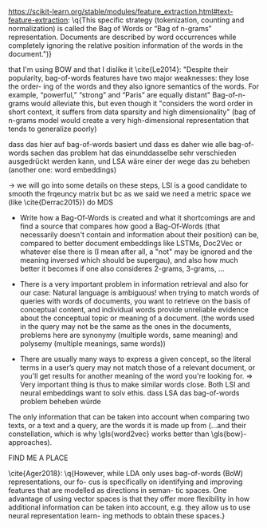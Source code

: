 
https://scikit-learn.org/stable/modules/feature_extraction.html#text-feature-extraction: \q{This specific strategy (tokenization, counting and normalization) is called the Bag of Words or “Bag of n-grams” representation. Documents are described by word occurrences while completely ignoring the relative position information of the words in the document.")}

that I'm using BOW and that I dislike it \cite{Le2014}: "Despite their popularity, bag-of-words features have two major weaknesses: they lose the order- ing of the words and they also ignore semantics of the words. For example, “powerful,” “strong” and “Paris” are equally distant" Bag-of-n-grams would alleviate this, but even though it "considers the word order in short context, it suffers from data sparsity and high dimensionality" (bag of n-grams model would create a very high-dimensional representation that tends to generalize poorly)

dass das hier auf bag-of-words basiert und dass es daher wie alle bag-of-words sachen das problem hat das einunddasselbe sehr verschieden ausgedrückt werden kann, und LSA wäre einer der wege das zu beheben (another one: word embeddings)

-> we will go into some details on these steps, LSI is a good candidate to smooth the frqeuncy matrix but bc as we said we need a metric space we (like \cite{Derrac2015}) do MDS


* Write how a Bag-Of-Words is created and what it shortcomings are and find a source that compares how good a Bag-Of-Words (that necessarily doesn't contain and information about their position) can be, compared to better document embeddings like LSTMs, Doc2Vec or whatever else there is (I mean after all, a "not" may be ignored and the meaning inversed which should be supergau), and also how much better it becomes if one also consideres 2-grams, 3-grams, ...


* There is a very important problem in information retrieval and also for our case: Natural language is ambiguous! when trying to match words of queries with words of documents, you want to retrieve on the basis of conceptual content, and individual words provide unreliable evidence about the conceptual topic or meaning of a document. (the words used in the query may not be the same as the ones in the documents, problems here are synonymy (multiple words, same meaning) and polysemy (multiple meanings, same words))
* There are usually many ways to express a given concept, so the literal terms in a user’s query may not match those of a relevant document, or you'll get results for another meaning of the word you're looking for.
=> Very important thing is thus to make similar words close. Both LSI and neural embeddings want to solv ethis.
dass LSA das bag-of-words problem beheben würde


The only information that can be taken into account when comparing two texts, or a text and a query, are the words it is made up from (...and their constellation, which is why \gls{word2vec} works better than \gls{bow}-approaches). 


FIND ME A PLACE

\cite{Ager2018}: \q{However, while LDA only uses bag-of-words (BoW) representations, our fo- cus is specifically on identifying and improving features that are modelled as directions in seman- tic spaces. One advantage of using vector spaces is that they offer more flexibility in how additional information can be taken into account, e.g. they allow us to use neural representation learn- ing methods to obtain these spaces.}